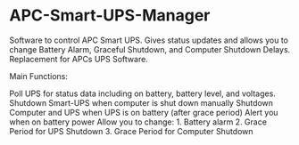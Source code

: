 # APC-Smart-UPS-Manager
Software to control APC Smart UPS.  Gives status updates and allows you to change Battery Alarm, Graceful Shutdown, and Computer Shutdown Delays.  Replacement for APCs UPS Software.


Main Functions:

Poll UPS for status data including on battery, battery level, and voltages.
Shutdown Smart-UPS when computer is shut down manually
Shutdown Computer and UPS when UPS is on battery (after grace period)
Alert you when on battery power
Allow you to change:
    1. Battery alarm
    2. Grace Period for UPS Shutdown
    3. Grace Period for Computer Shutdown
